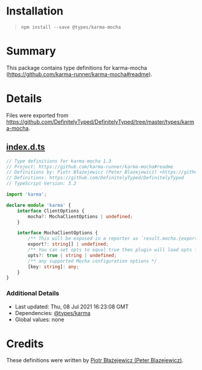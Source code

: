 # Installation
> `npm install --save @types/karma-mocha`

# Summary
This package contains type definitions for karma-mocha (https://github.com/karma-runner/karma-mocha#readme).

# Details
Files were exported from https://github.com/DefinitelyTyped/DefinitelyTyped/tree/master/types/karma-mocha.
## [index.d.ts](https://github.com/DefinitelyTyped/DefinitelyTyped/tree/master/types/karma-mocha/index.d.ts)
````ts
// Type definitions for karma-mocha 1.3
// Project: https://github.com/karma-runner/karma-mocha#readme
// Definitions by: Piotr Błażejewicz (Peter Blazejewicz) <https://github.com/peterblazejewicz>
// Definitions: https://github.com/DefinitelyTyped/DefinitelyTyped
// TypeScript Version: 3.2

import 'karma';

declare module 'karma' {
    interface ClientOptions {
        mocha?: MochaClientOptions | undefined;
    }

    interface MochaClientOptions {
        /** This will be exposed in a reporter as `result.mocha.{exportedValue}` */
        export?: string[] | undefined;
        /** You can set opts to equal true then plugin will load opts from default location 'test/mocha.opts' */
        opts?: true | string | undefined;
        /** any supported Mocha configuration options */
        [key: string]: any;
    }
}

````

### Additional Details
 * Last updated: Thu, 08 Jul 2021 16:23:08 GMT
 * Dependencies: [@types/karma](https://npmjs.com/package/@types/karma)
 * Global values: none

# Credits
These definitions were written by [Piotr Błażejewicz (Peter Blazejewicz)](https://github.com/peterblazejewicz).
